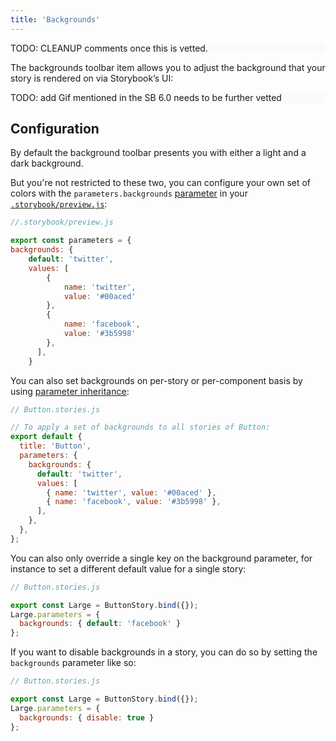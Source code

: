 ```yaml
---
title: 'Backgrounds'
---
```



<div style="background-color:#F8FAFC">
TODO: CLEANUP comments once this is vetted.
</div>

The backgrounds toolbar item allows you to adjust the background that your story is rendered on via Storybook’s UI:

<div style="background-color:#F8FAFC">
TODO: add Gif mentioned in the SB 6.0 needs to be further vetted
</div>

## Configuration

By default the background toolbar presents you with either a light and a dark background.

But you're not restricted to these two, you can configure your own set of colors with the `parameters.backgrounds` [parameter](../writing-stories/parameters) in your [`.storybook/preview.js`](../configure/overview#configure-story-rendering):

```js
//.storybook/preview.js

export const parameters = {
backgrounds: {
    default: 'twitter',
    values: [
        { 
            name: 'twitter', 
            value: '#00aced'
        },
        { 
            name: 'facebook', 
            value: '#3b5998' 
        },
      ],
    }
```

You can also set backgrounds on per-story or per-component basis by using [parameter inheritance](../writing-stories/parameters#component-parameters):

```js
// Button.stories.js

// To apply a set of backgrounds to all stories of Button:
export default {
  title: 'Button',
  parameters: {
    backgrounds: {
      default: 'twitter',
      values: [
        { name: 'twitter', value: '#00aced' },
        { name: 'facebook', value: '#3b5998' },
      ],
    },
  },
};
```

You can also only override a single key on the background parameter, for instance to set a different default value for a single story:

```js
// Button.stories.js

export const Large = ButtonStory.bind({});
Large.parameters = {
  backgrounds: { default: 'facebook' }
};
```

If you want to disable backgrounds in a story, you can do so by setting the `backgrounds` parameter like so:

<!-- If you don't want to use backgrounds for a story, you can set the `backgrounds` parameter to `{ disable: true }` to skip the addon: -->

```js
// Button.stories.js

export const Large = ButtonStory.bind({});
Large.parameters = {
  backgrounds: { disable: true }
};
```

